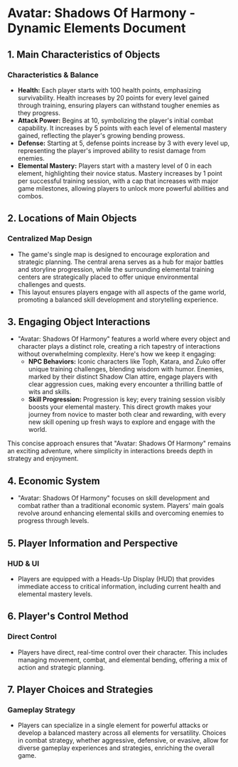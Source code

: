 # Avatar: Shadows Of Harmony - Dynamic Elements Document

## 1. Main Characteristics of Objects

### Characteristics & Balance

- **Health:** Each player starts with 100 health points, emphasizing survivability. Health increases by 20 points for every level gained through training, ensuring players can withstand tougher enemies as they progress.
- **Attack Power:** Begins at 10, symbolizing the player's initial combat capability. It increases by 5 points with each level of elemental mastery gained, reflecting the player's growing bending prowess.
- **Defense:** Starting at 5, defense points increase by 3 with every level up, representing the player's improved ability to resist damage from enemies.
- **Elemental Mastery:** Players start with a mastery level of 0 in each element, highlighting their novice status. Mastery increases by 1 point per successful training session, with a cap that increases with major game milestones, allowing players to unlock more powerful abilities and combos.

## 2. Locations of Main Objects

### Centralized Map Design

- The game's single map is designed to encourage exploration and strategic planning. The central arena serves as a hub for major battles and storyline progression, while the surrounding elemental training centers are strategically placed to offer unique environmental challenges and quests.
- This layout ensures players engage with all aspects of the game world, promoting a balanced skill development and storytelling experience.

## 3. Engaging Object Interactions

- "Avatar: Shadows Of Harmony" features a world where every object and character plays a distinct role, creating a rich tapestry of interactions without overwhelming complexity. Here's how we keep it engaging:
  - **NPC Behaviors:** Iconic characters like Toph, Katara, and Zuko offer unique training challenges, blending wisdom with humor. Enemies, marked by their distinct Shadow Clan attire, engage players with clear aggression cues, making every encounter a thrilling battle of wits and skills.
  - **Skill Progression:** Progression is key; every training session visibly boosts your elemental mastery. This direct growth makes your journey from novice to master both clear and rewarding, with every new skill opening up fresh ways to explore and engage with the world.

This concise approach ensures that "Avatar: Shadows Of Harmony" remains an exciting adventure, where simplicity in interactions breeds depth in strategy and enjoyment.

## 4. Economic System

- "Avatar: Shadows Of Harmony" focuses on skill development and combat rather than a traditional economic system. Players' main goals revolve around enhancing elemental skills and overcoming enemies to progress through levels.

## 5. Player Information and Perspective

### HUD & UI

- Players are equipped with a Heads-Up Display (HUD) that provides immediate access to critical information, including current health and elemental mastery levels.

## 6. Player's Control Method

### Direct Control

- Players have direct, real-time control over their character. This includes managing movement, combat, and elemental bending, offering a mix of action and strategic planning.

## 7. Player Choices and Strategies

### Gameplay Strategy

- Players can specialize in a single element for powerful attacks or develop a balanced mastery across all elements for versatility. Choices in combat strategy, whether aggressive, defensive, or evasive, allow for diverse gameplay experiences and strategies, enriching the overall game.
